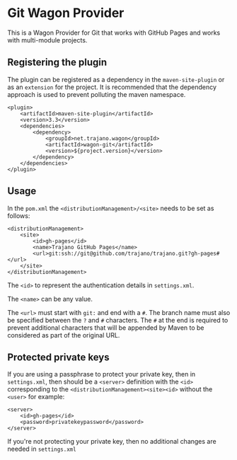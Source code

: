 Git Wagon Provider
==================

This is a Wagon Provider for Git that works with GitHub Pages and works
with multi-module projects.

Registering the plugin
----------------------
The plugin can be registered as a dependency in the `maven-site-plugin` or
as an `extension` for the project.  It is recommended that the dependency
approach is used to prevent polluting the maven namespace.

    <plugin>
        <artifactId>maven-site-plugin</artifactId>
        <version>3.3</version>
	    <dependencies>
	        <dependency>
                <groupId>net.trajano.wagon</groupId>
                <artifactId>wagon-git</artifactId>
                <version>${project.version}</version>
            </dependency>
	    </dependencies>
    </plugin>

Usage
-----

In the `pom.xml` the `<distributionManagement>/<site>` needs to be set as
follows:

    <distributionManagement>
        <site>
            <id>gh-pages</id>
            <name>Trajano GitHub Pages</name>
            <url>git:ssh://git@github.com/trajano/trajano.git?gh-pages#</url>
        </site>
    </distributionManagement>

The `<id>` to represent the authentication details in `settings.xml`.

The `<name>` can be any value.

The `<url>` must start with `git:` and end with a `#`.  The branch name must
also be specified between the `?` and `#` characters.  The `#` at the end is
required to prevent additional characters that will be appended by Maven to
be considered as part of the original URL.

Protected private keys
----------------------
If you are using a passphrase to protect your private key, then in 
`settings.xml`, then should be a `<server>` definition with the `<id>` 
corresponding to the `<distributionManagement><site><id>` without the 
`<user>` for example:

    <server>
        <id>gh-pages</id>
        <password>privatekeypassword</password>
    </server>

If you're not protecting your private key, then no additional changes are 
needed in `settings.xml`
